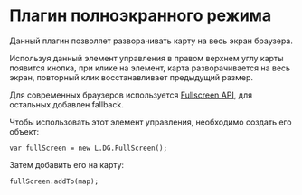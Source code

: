 Плагин полноэкранного режима
====================================

Данный плагин позволяет разворачивать карту на весь экран браузера.

Используя данный элемент управления в правом верхнем углу карты появится кнопка, при клике на элемент, карта разворачивается на весь экран, повторный клик восстанавливает предыдущий размер.

Для современных браузеров используется [Fullscreen API](http://www.w3.org/TR/fullscreen/), для остальных добавлен fallback.

Чтобы использовать этот элемент управления, необходимо создать его объект:

   `var fullScreen = new L.DG.FullScreen();`

Затем добавить его на карту:

  `fullScreen.addTo(map);`
